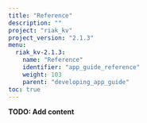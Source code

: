 ```yaml
---
title: "Reference"
description: ""
project: "riak_kv"
project_version: "2.1.3"
menu:
  riak_kv-2.1.3:
    name: "Reference"
    identifier: "app_guide_reference"
    weight: 103
    parent: "developing_app_guide"
toc: true
---
```


**TODO: Add content**
